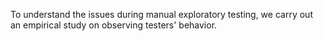 To understand the issues during manual exploratory testing, we carry out an empirical study on observing testers' behavior.
